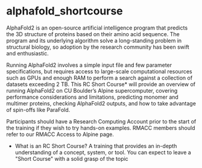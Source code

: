 # alphafold_shortcourse

AlphaFold2 is an open-source artificial intelligence program that predicts the 3D structure of proteins based on their amino acid sequence. The program and its underlying algorithm solve a long-standing problem in structural biology, so adoption by the research community has been swift and enthusiastic.

Running AlphaFold2 involves a simple input file and few parameter specifications, but requires access to large-scale computational resources such as GPUs and enough RAM to perform a search against a collection of datasets exceeding 2 TB. This RC Short Course* will provide an overview of running AlphaFold2 on CU Boulder’s Alpine supercomputer, covering performance considerations and limitations, predicting monomer and multimer proteins, checking AlphaFold2 outputs, and how to take advantage of spin-offs like ParaFold.

Participants should have a Research Computing Account prior to the start of the training if they wish to try hands-on examples. RMACC members should refer to our RMACC Access to Alpine page.

* What is an RC Short Course? A training that provides an in-depth understanding of a concept, system, or tool. You can expect to leave a "Short Course" with a solid grasp of the topic
